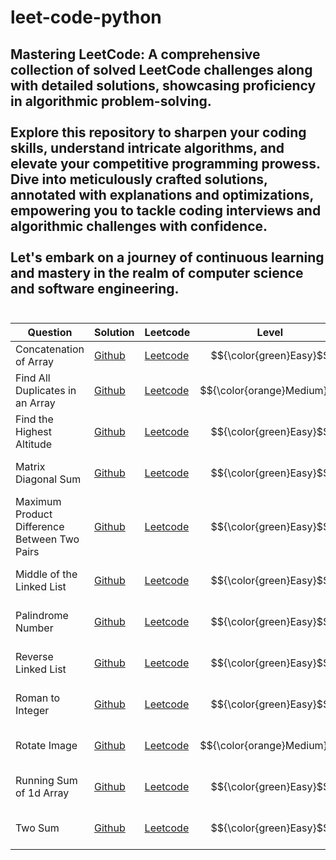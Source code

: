 # leet-code-python
## Mastering LeetCode: A comprehensive collection of solved LeetCode challenges along with detailed solutions, showcasing proficiency in algorithmic problem-solving.<br><br> Explore this repository to sharpen your coding skills, understand intricate algorithms, and elevate your competitive programming prowess. Dive into meticulously crafted solutions, annotated with explanations and optimizations, empowering you to tackle coding interviews and algorithmic challenges with confidence.<br><br> Let's embark on a journey of continuous learning and mastery in the realm of computer science and software engineering.<br><br>

| Question  | Solution | Leetcode  | Level | Topic |
| ------------- | ------------- | ------------- | ------------- |-------------|
| Concatenation of Array |[Github](https://github.com/AkashKobal/leet-code-python/tree/main/Concatenation-of-Array)  | [Leetcode](https://leetcode.com/submissions/detail/1243554248/) | $${\color{green}Easy}$$ |Array|
| Find All Duplicates in an Array | [Github](https://github.com/AkashKobal/leet-code-python/tree/main/Find-All-Duplicates-in-an-Array)  | [Leetcode](https://leetcode.com/submissions/detail/1243537111/) | $${\color{orange}Medium}$$  | Array|
| Find the Highest Altitude | [Github](https://github.com/AkashKobal/leet-code-python/tree/main/Find-the-Highest-Altitude)  | [Leetcode](https://leetcode.com/submissions/detail/1243569667/)  | $${\color{green}Easy}$$ |Array|
| Matrix Diagonal Sum | [Github](https://github.com/AkashKobal/leet-code-python/tree/main/Matrix-Diagonal-Sum) | [Leetcode](https://leetcode.com/submissions/detail/1243514379/)  | $${\color{green}Easy}$$ |-------------|
| Maximum Product Difference Between Two Pairs | [Github](https://github.com/AkashKobal/leet-code-python/tree/main/Maximum-Product-Difference-Between-Two-Pairs) | [Leetcode](https://leetcode.com/submissions/detail/1242199209/)  | $${\color{green}Easy}$$ |Array, Sorting|
| Middle of the Linked List | [Github](https://github.com/AkashKobal/leet-code-python/tree/main/Middle-of-the-Linked-List) | [Leetcode](https://leetcode.com/submissions/detail/1256392742/)  | $${\color{green}Easy}$$ |-------------|
| Palindrome Number | [Github](https://github.com/AkashKobal/leet-code-python/tree/main/Palindrome-Number) | [Leetcode](https://leetcode.com/submissions/detail/1241919703/)  | $${\color{green}Easy}$$ |-------------|
| Reverse Linked List | [Github](https://github.com/AkashKobal/leet-code-python/tree/main/Reverse-Linked-List) | [Leetcode]()  | $${\color{green}Easy}$$ |-------------|
| Roman to Integer | [Github](https://github.com/AkashKobal/leet-code-python/tree/main/Roman-to-Integer) | [Leetcode](https://leetcode.com/submissions/detail/1241910541/)  | $${\color{green}Easy}$$ |-------------|
| Rotate Image | [Github](https://github.com/AkashKobal/leet-code-python/tree/main/Rotate-Image) | [Leetcode](https://leetcode.com/submissions/detail/1245861768/)  | $${\color{orange}Medium}$$ |-------------|
| Running Sum of 1d Array | [Github](https://github.com/AkashKobal/leet-code-python/tree/main/Running-Sum-of-1d-Array) | [Leetcode](https://leetcode.com/submissions/detail/1241920612/)  | $${\color{green}Easy}$$ |-------------|
| Two Sum | [Github](https://github.com/AkashKobal/leet-code-python/tree/main/Two-Sum) | [Leetcode](https://leetcode.com/submissions/detail/1241924802/)  | $${\color{green}Easy}$$ |-------------|

